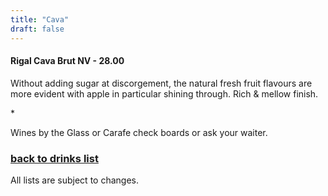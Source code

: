 ```yaml
---
title: "Cava"
draft: false
---
```

<!-- Drinks - Cava tile -->
<div class="tile drinks-menu-tile">

  <h4>Rigal Cava Brut NV - 28.00</h4>
  <p>Without adding sugar at discorgement, the natural fresh fruit flavours are more evident with apple in particular shining through. Rich & mellow finish.</p>

  <p>*</p>

  <p>Wines by the Glass or Carafe check boards or ask your waiter.</p>

  <a href="/drinks"><h3>back to drinks list</h3></a>

  <p>All lists are subject to changes.</p>

</div>
